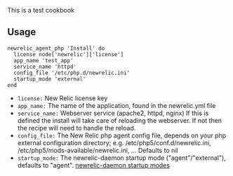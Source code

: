 This is a test cookbook

## Usage

```
newrelic_agent_php 'Install' do  
  license node['newrelic']['license']  
  app_name 'test_app'  
  service_name 'httpd'
  config_file '/etc/php.d/newrelic.ini'  
  startup_mode 'external'  
end  
```  

* ```license:``` New Relic license key
* ```app_name:``` The name of the application, found in the newrelic.yml file
* ```service_name:``` Webserver service (apache2, httpd, nginx) If this is defined the install will take care of reloading the webserver. If not then the recipe will need to handle the reload.
* ```config_file:``` The New Relic php agent config file, depends on your php external configuration directory; e.g. /etc/php5/conf.d/newrelic.ini, /etc/php5/mods-available/newrelic.ini, ... Defaults to nil
* ```startup_mode:``` The newrelic-daemon startup mode ("agent"/"external"), defaults to "agent". [newrelic-daemon startup modes](https://newrelic.com/docs/php/newrelic-daemon-startup-modes)

